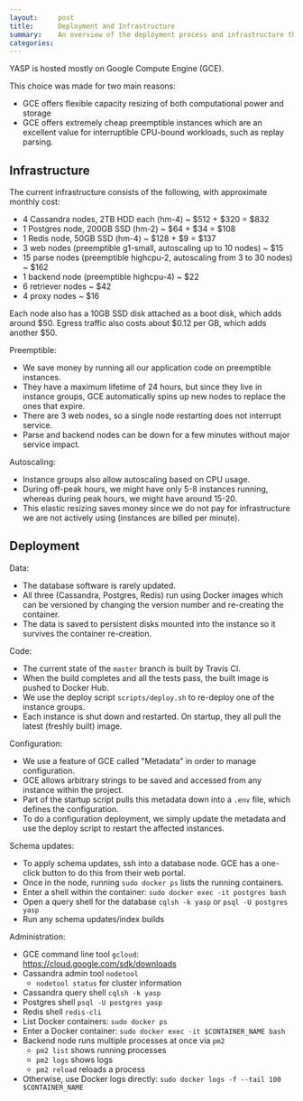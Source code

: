 ```yaml
---
layout:     post
title:      Deployment and Infrastructure
summary:    An overview of the deployment process and infrastructure that powers the service.
categories: 
---
```


YASP is hosted mostly on Google Compute Engine (GCE). 

This choice was made for two main reasons:

 * GCE offers flexible capacity resizing of both computational power and storage
 * GCE offers extremely cheap preemptible instances which are an excellent value for interruptible CPU-bound workloads, such as replay parsing.

Infrastructure
----

The current infrastructure consists of the following, with approximate monthly cost:

 * 4 Cassandra nodes, 2TB HDD each (hm-4) ~ $512 + $320 = $832
 * 1 Postgres node, 200GB SSD (hm-2) ~ $64 + $34 = $108
 * 1 Redis node, 50GB SSD (hm-4) ~ $128 + $9 = $137
 * 3 web nodes (preemptible g1-small, autoscaling up to 10 nodes) ~ $15
 * 15 parse nodes (preemptible highcpu-2, autoscaling from 3 to 30 nodes) ~ $162
 * 1 backend node (preemptible highcpu-4) ~ $22
 * 6 retriever nodes ~ $42
 * 4 proxy nodes ~ $16

Each node also has a 10GB SSD disk attached as a boot disk, which adds around $50.  Egress traffic also costs about $0.12 per GB, which adds another $50.

Preemptible:

 * We save money by running all our application code on preemptible instances.  
 * They have a maximum lifetime of 24 hours, but since they live in instance groups, GCE automatically spins up new nodes to replace the ones that expire.  
 * There are 3 web nodes, so a single node restarting does not interrupt service.  
 * Parse and backend nodes can be down for a few minutes without major service impact.

Autoscaling:

 * Instance groups also allow autoscaling based on CPU usage.
 * During off-peak hours, we might have only 5-8 instances running, whereas during peak hours, we might have around 15-20.
 * This elastic resizing saves money since we do not pay for infrastructure we are not actively using (instances are billed per minute).

Deployment
----

Data:

 * The database software is rarely updated.
 * All three (Cassandra, Postgres, Redis) run using Docker images which can be versioned by changing the version number and re-creating   the container.
 * The data is saved to persistent disks mounted into the instance so it survives the container re-creation.

Code:

 * The current state of the `master` branch is built by Travis CI.
 * When the build completes and all the tests pass, the built image is pushed to Docker Hub.
 * We use the deploy script `scripts/deploy.sh` to re-deploy one of the instance groups.
 * Each instance is shut down and restarted. On startup, they all pull the latest (freshly built) image.

Configuration:

 * We use a feature of GCE called "Metadata" in order to manage configuration.
 * GCE allows arbitrary strings to be saved and accessed from any instance within the project. 
 * Part of the startup script pulls this metadata down into a `.env` file, which defines the configuration.
 * To do a configuration deployment, we simply update the metadata and use the deploy script to restart the affected instances.

Schema updates:

 * To apply schema updates, ssh into a database node.  GCE has a one-click button to do this from their web portal.
 * Once in the node, running `sudo docker ps` lists the running containers.
 * Enter a shell within the container: `sudo docker exec -it postgres bash`
 * Open a query shell for the database `cqlsh -k yasp` or `psql -U postgres yasp`
 * Run any schema updates/index builds

Administration:

 * GCE command line tool `gcloud`: https://cloud.google.com/sdk/downloads
 * Cassandra admin tool `nodetool`
   * `nodetool status` for cluster information
 * Cassandra query shell `cqlsh -k yasp`
 * Postgres shell `psql -U postgres yasp`
 * Redis shell `redis-cli`
 * List Docker containers: `sudo docker ps`
 * Enter a Docker container: `sudo docker exec -it $CONTAINER_NAME bash`
 * Backend node runs multiple processes at once via `pm2`
   * `pm2 list` shows running processes
   * `pm2 logs` shows logs
   * `pm2 reload` reloads a process
 * Otherwise, use Docker logs directly: `sudo docker logs -f --tail 100 $CONTAINER_NAME`
